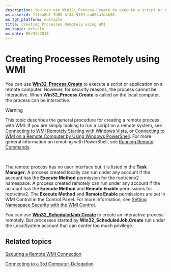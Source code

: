 ```yaml
---
description: You can use Win32\_Process.Create to execute a script or application on a remote computer. However, for security reasons, the process cannot be interactive. When Win32\_Process.Create is called on the local computer, the process can be interactive.
ms.assetid: 11fea8b1-7d05-4f44-9103-ea804a1d4b38
ms.tgt_platform: multiple
title: Creating Processes Remotely using WMI
ms.topic: article
ms.date: 05/31/2018
---
```


# Creating Processes Remotely using WMI

You can use [**Win32\_Process.Create**](/windows/desktop/CIMWin32Prov/create-method-in-class-win32-process) to execute a script or application on a remote computer. However, for security reasons, the process cannot be interactive. When **Win32\_Process.Create** is called on the local computer, the process can be interactive.

> [!WARNING]
> This topic describes the general procedure for creating a remote process with WMI. If you are simply looking to run a script on a remote system, see [Connecting to WMI Remotely Starting with Windows Vista](connecting-to-wmi-remotely-starting-with-vista.md), or [Connecting to WMI on a Remote Computer by Using Windows PowerShell](connecting-to-wmi-on-a-remote-computer-by-using-powershell.md). For more general information on remoting with PowerShell, see [Running Remote Commands](https://technet.microsoft.com/library/dd819505.aspx).

 

The remote process has no user interface but it is listed in the **Task Manager**. A process created locally can run under any account if the account has the **Execute Method** permission for the root\\cimv2 namespace. A process created remotely can run under any account if the account has the **Execute Method** and **Remote Enable** permissions for root\\cimv2. The **Execute Method** and **Remote Enable** permissions are set in WMI Control in the Control Panel. For more information, see [Setting Namespace Security with the WMI Control](setting-namespace-security-with-the-wmi-control.md).

You can use [**Win32\_ScheduledJob.Create**](/windows/desktop/CIMWin32Prov/create-method-in-class-win32-scheduledjob) to create an interactive process remotely. But processes started by **Win32\_ScheduledJob.Create** run under the LocalSystem account that can confer too much privilege.

## Related topics

<dl> <dt>

[Securing a Remote WMI Connection](securing-a-remote-wmi-connection.md)
</dt> <dt>

[Connecting to a 3rd Computer-Delegation](connecting-to-a-3rd-computer-delegation.md)
</dt> </dl>

 

 
